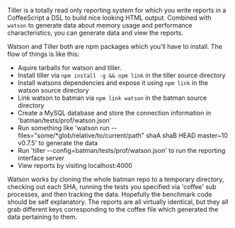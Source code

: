 Tiller is a totally read only reporting system for which you write reports in a CoffeeScript a DSL to build nice looking HTML output. Combined with `watson` to generate data about memory usage and performance characteristics, you can generate data and view the reports.

Watson and Tiller both are npm packages which you'll have to install. The flow of things is like this:

 - Aquire tarballs for watson and tiller.
 - Install tiller via `npm install -g && npm link` in the tiller source directory
 - Install watsons dependencies and expose it using `npm link` in the watson source directory
 - Link watson to batman via `npm link watson` in the batman source directory
 - Create a MySQL database and store the connection information in 'batman/tests/prof/watson.json'
 - Run something like 'watson run --files="some/*glob/relative/to/current/path" shaA shaB HEAD master~10 v0.7.5' to generate the data
 - Run 'tiller --config=batman/tests/prof/watson.json' to run the reporting interface server
 - View reports by visiting localhost:4000

Watson works by cloning the whole batman repo to a temporary directory, checking out each SHA, running the tests you specified via 'coffee' sub processes, and then tracking the data. Hopefully the benchmark code should be self explanatory. The reports are all virtually identical, but they all grab different keys corresponding to the coffee file which generated the data pertaining to them.
